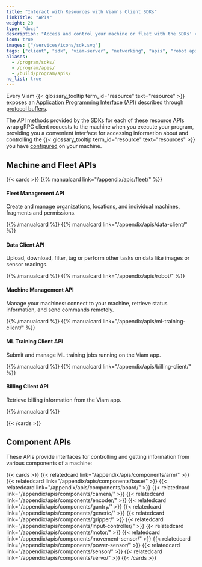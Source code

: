 ```yaml
---
title: "Interact with Resources with Viam's Client SDKs"
linkTitle: "APIs"
weight: 20
type: "docs"
description: "Access and control your machine or fleet with the SDKs' client libraries for the resource and robot APIs."
icon: true
images: ["/services/icons/sdk.svg"]
tags: ["client", "sdk", "viam-server", "networking", "apis", "robot api"]
aliases:
  - /program/sdks/
  - /program/apis/
  - /build/program/apis/
no_list: true
---
```


Every Viam {{< glossary_tooltip term_id="resource" text="resource" >}} exposes an [Application Programming Interface (API)](https://en.wikipedia.org/wiki/API) described through [protocol buffers](https://developers.google.com/protocol-buffers).

The API methods provided by the SDKs for each of these resource APIs wrap gRPC client requests to the machine when you execute your program, providing you a convenient interface for accessing information about and controlling the {{< glossary_tooltip term_id="resource" text="resources" >}} you have [configured](/configure/) on your machine.

## Machine and Fleet APIs

{{< cards >}}
{{% manualcard link="/appendix/apis/fleet/" %}}

#### Fleet Management API

Create and manage organizations, locations, and individual machines, fragments and permissions.

{{% /manualcard %}}
{{% manualcard link="/appendix/apis/data-client/" %}}

#### Data Client API

Upload, download, filter, tag or perform other tasks on data like images or sensor readings.

{{% /manualcard %}}
{{% manualcard link="/appendix/apis/robot/" %}}

#### Machine Management API

Manage your machines: connect to your machine, retrieve status information, and send commands remotely.

{{% /manualcard %}}
{{% manualcard link="/appendix/apis/ml-training-client/" %}}

#### ML Training Client API

Submit and manage ML training jobs running on the Viam app.

{{% /manualcard %}}
{{% manualcard link="/appendix/apis/billing-client/" %}}

#### Billing Client API

Retrieve billing information from the Viam app.

{{% /manualcard %}}

{{< /cards >}}

## Component APIs

These APIs provide interfaces for controlling and getting information from various components of a machine:

{{< cards >}}
{{< relatedcard link="/appendix/apis/components/arm/" >}}
{{< relatedcard link="/appendix/apis/components/base/" >}}
{{< relatedcard link="/appendix/apis/components/board/" >}}
{{< relatedcard link="/appendix/apis/components/camera/" >}}
{{< relatedcard link="/appendix/apis/components/encoder/" >}}
{{< relatedcard link="/appendix/apis/components/gantry/" >}}
{{< relatedcard link="/appendix/apis/components/generic/" >}}
{{< relatedcard link="/appendix/apis/components/gripper/" >}}
{{< relatedcard link="/appendix/apis/components/input-controller/" >}}
{{< relatedcard link="/appendix/apis/components/motor/" >}}
{{< relatedcard link="/appendix/apis/components/movement-sensor/" >}}
{{< relatedcard link="/appendix/apis/components/power-sensor/" >}}
{{< relatedcard link="/appendix/apis/components/sensor/" >}}
{{< relatedcard link="/appendix/apis/components/servo/" >}}
{{< /cards >}}

<!-- ## Service APIs

These APIs provide interfaces for controlling and getting information from the services you configured on a machine. -->
